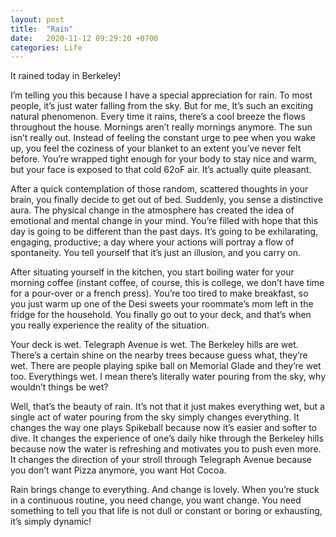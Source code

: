 ```yaml
---
layout: post
title:  "Rain"
date:   2020-11-12 09:29:20 +0700
categories: Life
---
```


It rained today in Berkeley!

I’m telling you this because I have a special appreciation for rain. To most people, it’s just water falling from the sky.
But for me, It’s such an exciting natural phenomenon. Every time it rains, there’s a cool breeze the flows throughout the house. Mornings aren’t really mornings anymore. The sun isn’t really out. Instead of feeling the constant urge to pee when you wake up, you feel the coziness of your blanket to an extent you’ve never felt before. You’re wrapped tight enough for your body to stay nice and warm, but your face is exposed to that cold 62oF air. It’s actually quite pleasant. 

After a quick contemplation of those random, scattered thoughts in your brain, you finally decide to get out of bed. Suddenly, you sense a distinctive aura. The physical change in the atmosphere has created the idea of emotional and mental change in your mind. You’re filled with hope that this day is going to be different than the past days. It’s going to be exhilarating, engaging, productive; a day where your actions will portray a flow of spontaneity. You tell yourself that it’s just an illusion, and you carry on.

After situating yourself in the kitchen, you start boiling water for your morning coffee (instant coffee, of course, this is college, we don’t have time for a pour-over or a french press). You’re too tired to make breakfast, so you just warm up one of the Desi sweets your roommate’s mom left in the fridge for the household. You finally go out to your deck, and that’s when you really experience the reality of the situation. 

Your deck is wet. Telegraph Avenue is wet. The Berkeley hills are wet. There’s a certain shine on the nearby trees because guess what, they’re wet. There are people playing spike ball on Memorial Glade and they’re wet too. Everythings wet. I mean there’s literally water pouring from the sky, why wouldn’t things be wet?

Well, that’s the beauty of rain. It’s not that it just makes everything wet, but a single act of water pouring from the sky simply changes everything. It changes the way one plays Spikeball because now it’s easier and softer to dive. It changes the experience of one’s daily hike through the Berkeley hills because now the water is refreshing and motivates you to push even more. It changes the direction of your stroll through Telegraph Avenue because you don’t want Pizza anymore, you want Hot Cocoa. 

Rain brings change to everything. And change is lovely. When you’re stuck in a continuous routine, you need change, you want change. You need something to tell you that life is not dull or constant or boring or exhausting, it’s simply dynamic!
